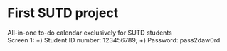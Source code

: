 # First SUTD project
All-in-one to-do calendar exclusively for SUTD students <br />
Screen 1: +) Student ID number: 123456789; +) Password: pass2daw0rd
